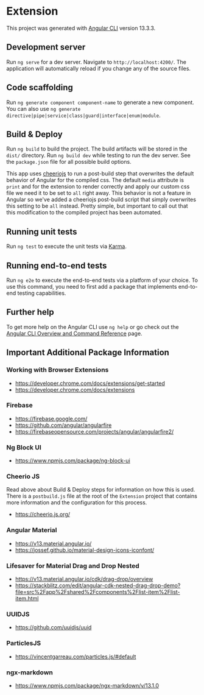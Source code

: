 # Extension

This project was generated with [Angular CLI](https://github.com/angular/angular-cli) version 13.3.3.

## Development server

Run `ng serve` for a dev server. Navigate to `http://localhost:4200/`. The application will automatically reload if you change any of the source files.

## Code scaffolding

Run `ng generate component component-name` to generate a new component. You can also use `ng generate directive|pipe|service|class|guard|interface|enum|module`.

## Build & Deploy

Run `ng build` to build the project. The build artifacts will be stored in the `dist/` directory.
Run `ng build dev` while testing to run the dev server.
See the `package.json` file for all possible build options.

This app uses [cheeriojs](https://cheerio.js.org/) to run a post-build step that overwrites the default
behavior of Angular for the compiled css. The default `media` attribute is `print` and for the extension
to render correctly and apply our custom css file we need it to be set to `all` right away. This behavior
is not a feature in Angular so we've added a cheeriojs post-build script that simply overwrites this
setting to be `all` instead. Pretty simple, but important to call out that this modification to the
compiled project has been automated.

## Running unit tests

Run `ng test` to execute the unit tests via [Karma](https://karma-runner.github.io).

## Running end-to-end tests

Run `ng e2e` to execute the end-to-end tests via a platform of your choice. To use this command, you need to first add a package that implements end-to-end testing capabilities.

## Further help

To get more help on the Angular CLI use `ng help` or go check out the [Angular CLI Overview and Command Reference](https://angular.io/cli) page.

## Important Additional Package Information
### Working with Browser Extensions
- https://developer.chrome.com/docs/extensions/get-started
- https://developer.chrome.com/docs/extensions

### Firebase
- https://firebase.google.com/
- https://github.com/angular/angularfire
- https://firebaseopensource.com/projects/angular/angularfire2/

### Ng Block UI
- https://www.npmjs.com/package/ng-block-ui

### Cheerio JS
Read above about Build & Deploy steps for information on how this is used. There is a `postbuild.js` file at the
root of the `Extension` project that contains more information and the configuration for this process.
- https://cheerio.js.org/

### Angular Material
- https://v13.material.angular.io/
- https://jossef.github.io/material-design-icons-iconfont/

### Lifesaver for Material Drag and Drop Nested
- https://v13.material.angular.io/cdk/drag-drop/overview
- https://stackblitz.com/edit/angular-cdk-nested-drag-drop-demo?file=src%2Fapp%2Fshared%2Fcomponents%2Flist-item%2Flist-item.html

### UUIDJS
- https://github.com/uuidjs/uuid

### ParticlesJS
- https://vincentgarreau.com/particles.js/#default

### ngx-markdown
- https://www.npmjs.com/package/ngx-markdown/v/13.1.0